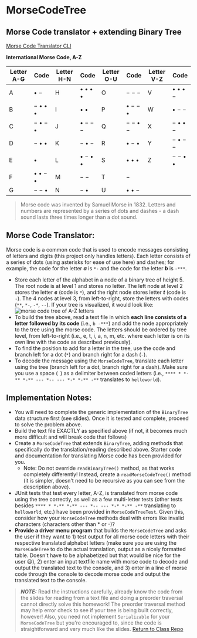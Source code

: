 # MorseCodeTree
## Morse Code translator + extending Binary Tree

[Morse Code Translator CLI](./morse_code_translator.png)

**International Morse Code, A-Z**

| Letter A-G | Code | Letter H-N | Code | Letter O-U | Code | Letter V-Z | Code |
|---|---|---|---|---|---|---|---|
| A | • − | H | • • • • | O | − − − | V | • • • −	 |
| B | − • • • | I | • • | P | • − − • | W | • − − |
| C | − • − • | J | • − − − | Q | − − • − | X | − • • − |
| D | − • • | K | − • − | R | • − • | Y | − • − − |
| E | • | L | • − • • | S | • • • | Z | − − • • |
| F |• • − • | M | − − | T | − |
| G | − − • | N | − • | U | • • − |

> Morse code was invented by Samuel Morse in 1832. Letters and numbers are represented by a series of dots and dashes - a dash sound lasts three times longer than a dot sound.


## Morse Code Translator:
Morse code is a common code that is used to encode messages consisting of letters and digits (this project only handles letters). Each letter consists of a series of dots (using asterisks for ease of use here) and dashes; for example, the code for the letter ***a*** is `*-` and the code for the letter ***b*** is `-***`.

 - Store each letter of the alphabet in a node of a binary tree of height 5. The root node is at level 1 and stores no letter. The left node at level 2 stores the letter ***e*** (code is `*`), and the right node stores letter ***t*** (code is `-`).  The 4 nodes at level 3, from left-to-right, store the letters with codes (`**`, `*-`, `-*`, `--`).  If your tree is visualized, it would look like:
![morse code tree of A-Z letters](https://i.imgur.com/v8Lr6Nl.png)
 - To build the tree above, read a text file in which **each line consists of a letter followed by its code** (i.e., `b -***`) and add the node appropriately to the tree using the morse code. The letters should be ordered by tree level, from left-to-right (i.e., e, t, i, a, n, m, etc. where each letter is on its own line with the code as described previously).
 - To find the position to add for a letter in the tree, use the code and branch left for a dot 
 (`*`) and branch right for a dash (`-`).
 - To decode the message using the `MorseCodeTree`, translate each letter using the tree (branch left for a dot, branch right for a dash). Make sure you use a space (` `) as a delimiter between coded letters (i.e., `**** * *-** *-** --- *-- --- *-* *-** -**`  translates to `helloworld`).

## Implementation Notes:
- You will need to complete the generic implementation of the `BinaryTree` data structure first (see slides). Once it is tested and complete, proceed to solve the problem above.
- Build the text file EXACTLY as specified above (if not, it becomes much more difficult and will break code that follows)
- Create a `MorseCodeTree` that extends `BinaryTree`, adding methods that specifically do the translation/reading described above. Starter code and documentation for translating Morse code has been provided for you. 
	- Note: Do not override `readBinaryTree()` method, as that works completely differently! Instead, create a `readMorseCodeTree()` method (it is simpler, doesn't need to be recursive as you can see from the description above).
- JUnit tests that test every letter, A-Z, is translated from morse code using the tree correctly, as well as a few multi-letter tests (other tests besides `**** * *-** *-** --- *-- --- *-* *-** -**`  translating to `helloworld`, etc.) have been provided in `MorseCodeTreeTest`. Given this, consider how your `MorseCodeTree` methods deal with errors like invalid characters (characters other than * or -)?
- **Provide a driver menu program** that builds the `MorseCodeTree` and asks the user if they want to 1) test output for all morse code letters with their respective translated alphabet letters (make sure you are using the `MorseCodeTree` to do the actual translation, output as a nicely formatted table. Doesn't have to be alphabetized but that would be nice for the user :smiley:), 2) enter an input textfile name with morse code to decode and output the translated text to the console, and 3) enter in a line of morse code through the console to decode morse code and output the translated text to the console.


> ***NOTE:*** Read the instructions carefully, already know the code from the slides for reading from a text file and doing a preorder traversal cannot directly solve this homework!  The preorder traversal method may help error check to see if your tree is being built correctly, however!  Also, you need not implement `Serializable` for your `MorseCodeTree` but you're encouraged to, since the code is straightforward and very much like the slides.
[Return to Class Repo](https://github.com/andrewjknapp/CS113_Data_Structures)
